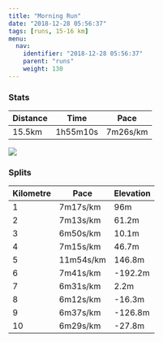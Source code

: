 ```yaml
---
title: "Morning Run"
date: "2018-12-28 05:56:37"
tags: [runs, 15-16 km]
menu:
  nav:
    identifier: "2018-12-28 05:56:37"
    parent: "runs"
    weight: 130
---
```


### Stats

| Distance | Time | Pace |
|----------|------|------|
|15.5km|1h55m10s|7m26s/km|

<img src='https://maps.googleapis.com/maps/api/staticmap?maptype=roadmap&path=enc:qf|gG{hwlC`AyBdL|GxC`UeDnHZtBiFvJm@nP}DlH{BlM@zu@mCts@_G~|@eGjc@LxT}ErZqR|GaQjf@jBlBuAdFlAvA]jBqOr^mP|QuOjBwDtDnAiCzRsCrPiRlO}^T_BgAmAjAsFeBgArBaJdNg]fQwEtE_XL{XpGaf@tFqz@hCqt@Cqs@`CqNxAo@dB}Fd@oP|FuKa@cBrC_IwCgTaL{FcAlD&key=AIzaSyAfqMeaZ1CCJFGP5cWud__oZnT_Pybg-1M&size=800x800&markers=color:yellow|label:S|43.40345,23.2259&markers=color:green|label:F|43.403489999999984,23.225520000000007'>

### Splits

| Kilometre | Pace | Elevation |
|------|------|-----------|
|1|7m17s/km|96m|
|2|7m13s/km|61.2m|
|3|6m50s/km|10.1m|
|4|7m15s/km|46.7m|
|5|11m54s/km|146.8m|
|6|7m41s/km|-192.2m|
|7|6m31s/km|2.2m|
|8|6m12s/km|-16.3m|
|9|6m37s/km|-126.8m|
|10|6m29s/km|-27.8m|
